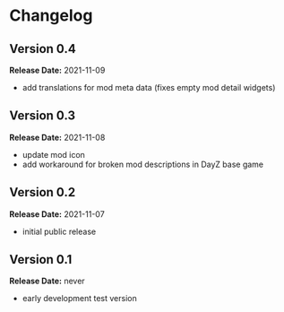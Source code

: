 # Changelog

## Version 0.4

**Release Date:** 2021-11-09

- add translations for mod meta data (fixes empty mod detail widgets)

## Version 0.3

**Release Date:** 2021-11-08

- update mod icon
- add workaround for broken mod descriptions in DayZ base game

## Version 0.2

**Release Date:** 2021-11-07

- initial public release

## Version 0.1

**Release Date:** never

- early development test version